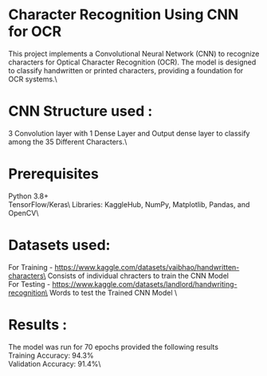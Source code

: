 # Character Recognition Using CNN for OCR

This project implements a Convolutional Neural Network (CNN) to recognize characters for Optical Character Recognition (OCR). The model is designed to classify handwritten or printed characters, providing a foundation for OCR systems.\

# CNN Structure used :
   3 Convolution layer with 1 Dense Layer and Output dense layer to classify among the 35 Different Characters.\

# Prerequisites
   Python 3.8+\
   TensorFlow/Keras\ 
   Libraries: KaggleHub, NumPy, Matplotlib, Pandas, and OpenCV\

# Datasets used:
   For Training - https://www.kaggle.com/datasets/vaibhao/handwritten-characters\
     Consists of individual chracters to train the CNN Model\
   For Testing - https://www.kaggle.com/datasets/landlord/handwriting-recognition\
     Words to test the Trained CNN Model \

# Results :
   The model was run for 70 epochs provided the following results\
   Training Accuracy: 94.3%\
   Validation Accuracy: 91.4%\

